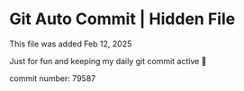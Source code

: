 # Git Auto Commit | Hidden File

This file was added Feb 12, 2025

Just for fun and keeping my daily git commit active 🤪

commit number: 79587
